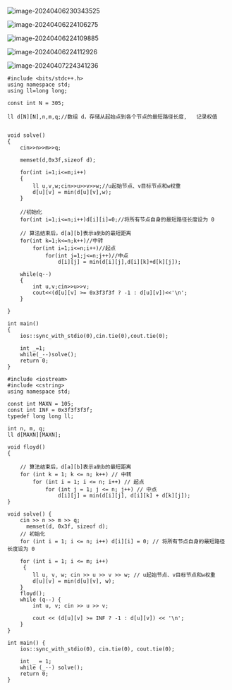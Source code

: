 ![image-20240406230343525](C:\Users\set\AppData\Roaming\Typora\typora-user-images\image-20240406230343525.png)

![image-20240406224106275](C:\Users\set\AppData\Roaming\Typora\typora-user-images\image-20240406224106275.png)

![image-20240406224109885](C:\Users\set\AppData\Roaming\Typora\typora-user-images\image-20240406224109885.png)

![image-20240406224112926](C:\Users\set\AppData\Roaming\Typora\typora-user-images\image-20240406224112926.png)

![image-20240407224341236](C:\Users\set\AppData\Roaming\Typora\typora-user-images\image-20240407224341236.png)

```
#include <bits/stdc++.h>
using namespace std;
using ll=long long;

const int N = 305;

ll d[N][N],n,m,q;//数组 d，存储从起始点到各个节点的最短路径长度,   记录权值


void solve()
{
	cin>>n>>m>>q;
	
	memset(d,0x3f,sizeof d);
	
	for(int i=1;i<=m;i++)
	{
		ll u,v,w;cin>>u>>v>>w;//u起始节点、v目标节点和w权重
		d[u][v] = min(d[u][v],w);
	}
	
	//初始化
	for(int i=1;i<=n;i++)d[i][i]=0;//将所有节点自身的最短路径长度设为 0
	
	// 算法结束后，d[a][b]表示a到b的最短距离
	for(int k=1;k<=n;k++)//中转
		for(int i=1;i<=n;i++)//起点
			for(int j=1;j<=n;j++)//中点
				d[i][j] = min(d[i][j],d[i][k]+d[k][j]);
		
	while(q--)
	{
		int u,v;cin>>u>>v;
		cout<<(d[u][v] >= 0x3f3f3f ? -1 : d[u][v])<<'\n';
	}		
	
}

int main()
{
	ios::sync_with_stdio(0),cin.tie(0),cout.tie(0);

	int _=1;
	while(_--)solve();
	return 0;
}
```

```
#include <iostream>
#include <cstring>
using namespace std;

const int MAXN = 105;
const int INF = 0x3f3f3f3f;
typedef long long ll;

int n, m, q;
ll d[MAXN][MAXN];

void floyd() 
{
  
    // 算法结束后，d[a][b]表示a到b的最短距离
    for (int k = 1; k <= n; k++) // 中转
        for (int i = 1; i <= n; i++) // 起点
            for (int j = 1; j <= n; j++) // 中点
                d[i][j] = min(d[i][j], d[i][k] + d[k][j]);
}

void solve() {
    cin >> n >> m >> q;
      memset(d, 0x3f, sizeof d);
    // 初始化
    for (int i = 1; i <= n; i++) d[i][i] = 0; // 将所有节点自身的最短路径长度设为 0
    
    for (int i = 1; i <= m; i++)
     {
        ll u, v, w; cin >> u >> v >> w; // u起始节点、v目标节点和w权重
        d[u][v] = min(d[u][v], w);
    }
	floyd();
    while (q--) {
        int u, v; cin >> u >> v;
        
        cout << (d[u][v] >= INF ? -1 : d[u][v]) << '\n';
    }
}

int main() {
    ios::sync_with_stdio(0), cin.tie(0), cout.tie(0);

    int _ = 1;
    while (_--) solve();
    return 0;
}

```

